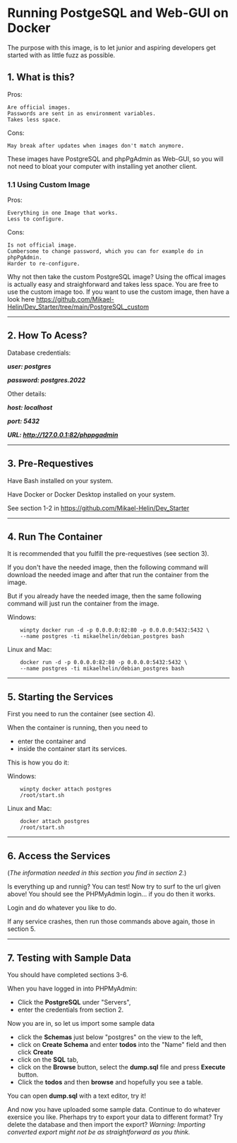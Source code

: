 # **Running PostgeSQL and Web-GUI on Docker**

The purpose with this image, is to let junior and aspiring developers get started with as little fuzz as possible.

## **1. What is this?**

Pros:

    Are official images.
    Passwords are sent in as environment variables.
    Takes less space.

Cons:

    May break after updates when images don't match anymore.

These images have PostgreSQL and phpPgAdmin as Web-GUI, so you will not need to bloat your computer with installing yet another client.

### **1.1 Using Custom Image**

Pros:

    Everything in one Image that works.
    Less to configure.

Cons:

    Is not official image.
    Cumbersome to change password, which you can for example do in phpPgAdmin.
    Harder to re-configure.

Why not then take the custom PostgreSQL image? Using the offical images is actually easy and straighforward and takes less space. You are free to use the custom image too. If you want to use the custom image, then have a look here https://github.com/Mikael-Helin/Dev_Starter/tree/main/PostgreSQL_custom
___

## **2. How To Acess?**

Database credentials:

***user: postgres***

***password: postgres.2022***

Other details:

***host: localhost***

***port: 5432***

***URL: http://127.0.0.1:82/phppgadmin***
___

## **3. Pre-Requestives**

Have Bash installed on your system.

Have Docker or Docker Desktop installed on your system.

See section 1-2 in https://github.com/Mikael-Helin/Dev_Starter

___

## **4. Run The Container**

It is recommended that you fulfill the pre-requestives (see section 3).

If you don't have the needed image, then the following command will download the needed image and after that run the container from the image.

But if you already have the needed image, then the same following command will just run the container from the image.

Windows:

        winpty docker run -d -p 0.0.0.0:82:80 -p 0.0.0.0:5432:5432 \
        --name postgres -ti mikaelhelin/debian_postgres bash

Linux and Mac:

        docker run -d -p 0.0.0.0:82:80 -p 0.0.0.0:5432:5432 \
        --name postgres -ti mikaelhelin/debian_postgres bash

___

## **5. Starting the Services**

First you need to run the container (see section 4).

When the container is running, then you need to
* enter the container and
* inside the container start its services.

This is how you do it:

Windows:

        winpty docker attach postgres
        /root/start.sh

Linux and Mac:

        docker attach postgres
        /root/start.sh

___

## **6. Access the Services**

(*The information needed in this section you find in section 2.*)

Is everything up and runnig? You can test! Now try to surf to the url given above! You should see the PHPMyAdmin login... if you do then it works.

Login and do whatever you like to do.

If any service crashes, then run those commands above again, those in section 5.

___

## **7. Testing with Sample Data**

You should have completed sections 3-6.

When you have logged in into PHPMyAdmin:

* Click the **PostgreSQL** under "Servers",
* enter the credentials from section 2.

Now you are in, so let us import some sample data

* click the **Schemas** just below "postgres" on the view to the left,
* click on **Create Schema** and enter **todos** into the "Name" field and then click **Create**
* click on the **SQL** tab,
* click on the **Browse** button, select the **dump.sql** file and press **Execute** button.
* Click the **todos** and then **browse** and hopefully you see a table.

You can open **dump.sql** with a text editor, try it!

And now you have uploaded some sample data. Continue to do whatever exersice you like. Pherhaps try to export your data to different format? Try delete the database and then import the export? *Warning: Importing converted export might not be as straightforward as you think.*
